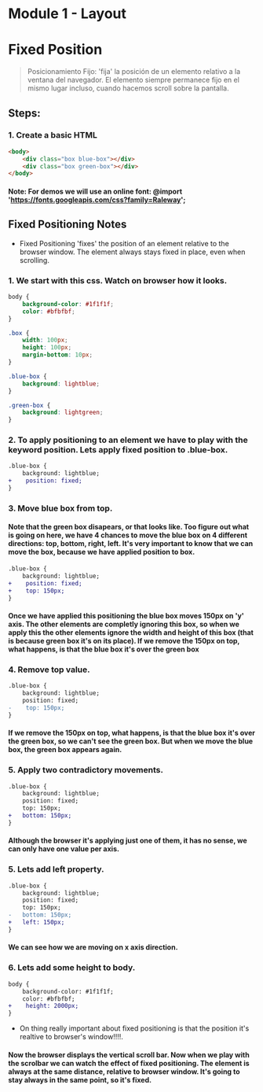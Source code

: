 # Module 1 - Layout

# Fixed Position

> Posicionamiento Fijo: 'fija' la posición de un elemento relativo a la ventana del navegador. El elemento siempre permanece fijo en el mismo lugar incluso, cuando hacemos scroll sobre la pantalla.

## Steps:

### 1. Create a basic HTML

```html
<body>
    <div class="box blue-box"></div>
    <div class="box green-box"></div>
</body>
``` 
#### Note: For demos we will use an online font: @import 'https://fonts.googleapis.com/css?family=Raleway';

## Fixed Positioning Notes

* Fixed Positioning 'fixes' the position of an element relative to the browser window. The element always stays fixed in place, even when scrolling. 

### 1. We start with this css. Watch on browser how it looks.

```css
body {
    background-color: #1f1f1f;
    color: #bfbfbf;
}

.box {
    width: 100px;
    height: 100px;
    margin-bottom: 10px;
}

.blue-box {
    background: lightblue;
}

.green-box {
    background: lightgreen;
}

```

### 2. To apply positioning to an element we have to play with the keyword position. Lets apply fixed position to .blue-box.

```diff
.blue-box {
    background: lightblue;
+    position: fixed;
}
```  

### 3. Move blue box from top.

#### Note that the green box disapears, or that looks like. Too figure out what is going on here, we have 4 chances to move the blue box on 4 different directions: top, bottom, right, left. It's very important to know that we can move the box, because we have applied position to box.


```diff
.blue-box {
    background: lightblue;
+    position: fixed;
+    top: 150px;
}
```  
#### Once we have applied this positioning the blue box moves 150px on 'y' axis. The other elements are completly ignoring this box, so when we apply this the other elements ignore the width and height of this box (that is because green box it's on its place). If we remove the 150px on top, what happens, is that the blue box it's over the green box

### 4. Remove top value.

```diff
.blue-box {
    background: lightblue;
    position: fixed;
-    top: 150px;
}
```  

#### If we remove the 150px on top, what happens, is that the blue box it's over the green box, so we can't see the green box. But when we move the blue box, the green box appears again.

### 5. Apply two contradictory movements. 

```diff
.blue-box {
    background: lightblue;
    position: fixed;
    top: 150px;
+   bottom: 150px;
}
```
#### Although the browser it's applying just one of them, it has no sense, we can only have one value per axis.

### 5. Lets add left property. 

```diff
.blue-box {
    background: lightblue;
    position: fixed;
    top: 150px;
-   bottom: 150px;
+   left: 150px;
}
```
#### We can see how we are moving on x axis direction.

### 6. Lets add some height to body.

```diff
body {
    background-color: #1f1f1f;
    color: #bfbfbf;
+    height: 2000px;
}
```

* On thing really important about fixed positioning is that the position it's realtive to browser's window!!!!.

#### Now the browser displays the vertical scroll bar. Now  when we play with the scrolbar we can watch the effect of fixed positioning. The element is always at the same distance, relative to browser window. It's going to stay always in the same point, so it's fixed. 